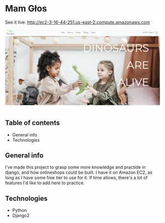 
# Mam Głos

See it live: http://ec2-3-16-44-251.us-east-2.compute.amazonaws.com

![dinosauria](dino.png)


## Table of contents
* General info
* Technologies


## General info
I've made this project to grasp some more knowledge and practide in django, and how onlineshops could be built.
I have it on Amazon EC2, as long as I have some free tier to use for it.
If time allows, there's a lot of features I'd like to add here to practice.  

## Technologies
* Python
* Django2
